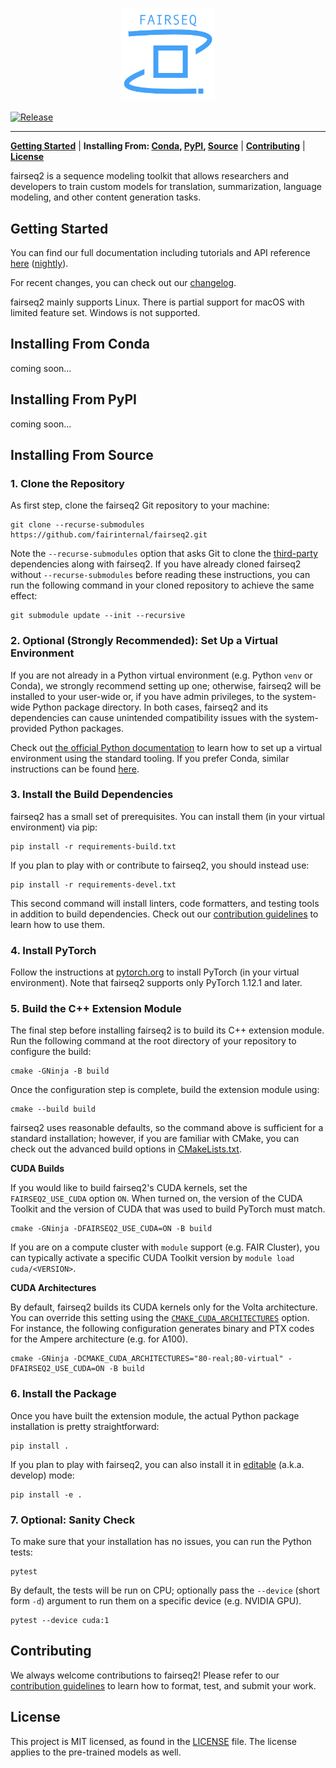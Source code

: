 <p align="center">
  <img src="doc/static/img/logo.png" width="150"><br />
</p>

[![Release](https://github.com/fairinternal/fairseq2/actions/workflows/release.yaml/badge.svg)](https://github.com/fairinternal/fairseq2/actions/workflows/release.yaml)

--------------------------------------------------------------------------------

[**Getting Started**](#getting-started) | **Installing From: [Conda](#installing-from-conda), [PyPI](#installing-from-pypi), [Source](#installing-from-source)** | [**Contributing**](#contributing) | [**License**](#license)

fairseq2 is a sequence modeling toolkit that allows researchers and developers
to train custom models for translation, summarization, language modeling, and
other content generation tasks.

## Getting Started
You can find our full documentation including tutorials and API reference
[here](https://fairinternal.github.io/fairseq2/nightly)
([nightly](https://fairinternal.github.io/fairseq2/nightly)).

For recent changes, you can check out our [changelog](CHANGELOG.md).

fairseq2 mainly supports Linux. There is partial support for macOS with limited
feature set. Windows is not supported.

## Installing From Conda
coming soon...

## Installing From PyPI
coming soon...

## Installing From Source

### 1. Clone the Repository
As first step, clone the fairseq2 Git repository to your machine:

```
git clone --recurse-submodules https://github.com/fairinternal/fairseq2.git
```

Note the `--recurse-submodules` option that asks Git to clone the
[third-party](third-party) dependencies along with fairseq2. If you have already
cloned fairseq2 without `--recurse-submodules` before reading these
instructions, you can run the following command in your cloned repository to
achieve the same effect:

```
git submodule update --init --recursive
```

### 2. Optional (Strongly Recommended): Set Up a Virtual Environment
If you are not already in a Python virtual environment (e.g. Python `venv` or
Conda), we strongly recommend setting up one; otherwise, fairseq2 will be
installed to your user-wide or, if you have admin privileges, to the system-wide
Python package directory. In both cases, fairseq2 and its dependencies can cause
unintended compatibility issues with the system-provided Python packages.

Check out
[the official Python documentation](https://docs.python.org/3/library/venv.html#creating-virtual-environments)
to learn how to set up a virtual environment using the standard tooling. If you
prefer Conda, similar instructions can be found
[here](https://conda.io/projects/conda/en/latest/user-guide/tasks/manage-environments.html#creating-an-environment-with-commands).

### 3. Install the Build Dependencies
fairseq2 has a small set of prerequisites. You can install them (in your virtual
environment) via pip:

```
pip install -r requirements-build.txt
```

If you plan to play with or contribute to fairseq2, you should instead use:

```
pip install -r requirements-devel.txt
```

This second command will install linters, code formatters, and testing tools in
addition to build dependencies. Check out our
[contribution guidelines](./CONTRIBUTING.md) to learn how to use them.

### 4. Install PyTorch
Follow the instructions at [pytorch.org](https://pytorch.org/get-started) to
install PyTorch (in your virtual environment). Note that fairseq2 supports only
PyTorch 1.12.1 and later.

### 5. Build the C++ Extension Module
The final step before installing fairseq2 is to build its C++ extension module.
Run the following command at the root directory of your repository to configure
the build:

```
cmake -GNinja -B build
```

Once the configuration step is complete, build the extension module using:

```
cmake --build build
```

fairseq2 uses reasonable defaults, so the command above is sufficient for a
standard installation; however, if you are familiar with CMake, you can check
out the advanced build options in [CMakeLists.txt](CMakeLists.txt).

**CUDA Builds**

If you would like to build fairseq2's CUDA kernels, set the `FAIRSEQ2_USE_CUDA`
option `ON`. When turned on, the version of the CUDA Toolkit and the version of
CUDA that was used to build PyTorch must match.

```
cmake -GNinja -DFAIRSEQ2_USE_CUDA=ON -B build
```

If you are on a compute cluster with `module` support (e.g. FAIR Cluster), you
can typically activate a specific CUDA Toolkit version by
`module load cuda/<VERSION>`.

**CUDA Architectures**

By default, fairseq2 builds its CUDA kernels only for the Volta architecture.
You can override this setting using the
[`CMAKE_CUDA_ARCHITECTURES`](https://cmake.org/cmake/help/latest/variable/CMAKE_CUDA_ARCHITECTURES.html)
option. For instance, the following configuration generates binary and PTX codes
for the Ampere architecture (e.g. for A100).

```
cmake -GNinja -DCMAKE_CUDA_ARCHITECTURES="80-real;80-virtual" -DFAIRSEQ2_USE_CUDA=ON -B build
```

### 6. Install the Package
Once you have built the extension module, the actual Python package installation
is pretty straightforward:

```
pip install .
```

If you plan to play with fairseq2, you can also install it in
[editable](https://pip.pypa.io/en/stable/cli/pip_install/#cmdoption-e) (a.k.a.
develop) mode:

```
pip install -e .
```

### 7. Optional: Sanity Check
To make sure that your installation has no issues, you can run the Python tests:

```
pytest
```

By default, the tests will be run on CPU; optionally pass the `--device` (short
form `-d`) argument to run them on a specific device (e.g. NVIDIA GPU).

```
pytest --device cuda:1
```

## Contributing
We always welcome contributions to fairseq2! Please refer to our
[contribution guidelines](./CONTRIBUTING.md) to learn how to format, test, and
submit your work.

## License
This project is MIT licensed, as found in the [LICENSE](LICENSE) file. The
license applies to the pre-trained models as well.

